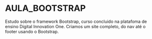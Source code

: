 # AULA_BOOTSTRAP
Estudo sobre o framework Bootstrap, curso concluido na platafoma de ensino Digital Innovation One.
Criamos um site completo, do nav até o footer usando o Bootstrap.
